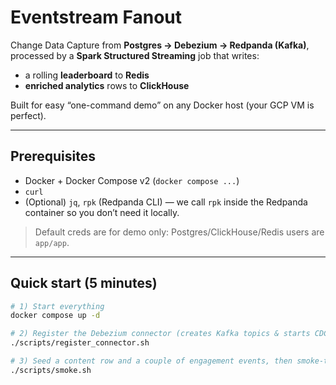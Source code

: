 # Eventstream Fanout

Change Data Capture from **Postgres → Debezium → Redpanda (Kafka)**, processed by a **Spark Structured Streaming** job that writes:
- a rolling **leaderboard** to **Redis**
- **enriched analytics** rows to **ClickHouse**

Built for easy “one-command demo” on any Docker host (your GCP VM is perfect).

---

## Prerequisites

- Docker + Docker Compose v2 (`docker compose ...`)
- `curl`
- (Optional) `jq`, `rpk` (Redpanda CLI) — we call `rpk` inside the Redpanda container so you don’t need it locally.

> Default creds are for demo only: Postgres/ClickHouse/Redis users are `app/app`.

---

## Quick start (5 minutes)

```bash
# 1) Start everything
docker compose up -d

# 2) Register the Debezium connector (creates Kafka topics & starts CDC)
./scripts/register_connector.sh

# 3) Seed a content row and a couple of engagement events, then smoke-test outputs
./scripts/smoke.sh
